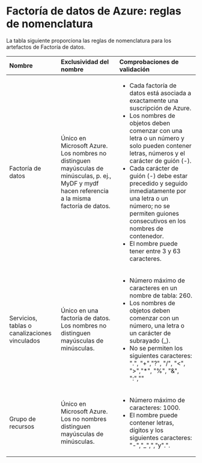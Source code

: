 <properties 
	pageTitle="Factoría de datos: reglas de nomenclatura | Microsoft Azure" 
	description="Describe las reglas de nomenclatura para las entidades de Factoría de datos." 
	services="data-factory" 
	documentationCenter="" 
	authors="spelluru" 
	manager="jhubbard" 
	editor="monicar"/>

<tags 
	ms.service="data-factory" 
	ms.workload="data-services" 
	ms.tgt_pltfrm="na" 
	ms.devlang="na" 
	ms.topic="article" 
	ms.date="01/26/2016" 
	ms.author="spelluru"/>

# Factoría de datos de Azure: reglas de nomenclatura 
La tabla siguiente proporciona las reglas de nomenclatura para los artefactos de Factoría de datos.



Nombre | Exclusividad del nombre | Comprobaciones de validación
:--- | :-------------- | :----------------
Factoría de datos | Único en Microsoft Azure. Los nombres no distinguen mayúsculas de minúsculas, p. ej., MyDF y mydf hacen referencia a la misma factoría de datos. |<ul><li>Cada factoría de datos está asociada a exactamente una suscripción de Azure.</li><li>Los nombres de objetos deben comenzar con una letra o un número y solo pueden contener letras, números y el carácter de guión (-).</li><li>Cada carácter de guión (-) debe estar precedido y seguido inmediatamente por una letra o un número; no se permiten guiones consecutivos en los nombres de contenedor.</li><li>El nombre puede tener entre 3 y 63 caracteres.</li></ul>
Servicios, tablas o canalizaciones vinculados | Único en una factoría de datos. Los nombres no distinguen mayúsculas de minúsculas. | <ul><li>Número máximo de caracteres en un nombre de tabla: 260.</li><li>Los nombres de objetos deben comenzar con un número, una letra o un carácter de subrayado (_).</li><li>No se permiten los siguientes caracteres: ".", "+","?", "/", "<", ">","*", "%", "&", ":","\"</li></ul>
Grupo de recursos | Único en Microsoft Azure. Los no nombres distinguen mayúsculas de minúsculas. | <ul><li>Número máximo de caracteres: 1000.</li><li>El nombre puede contener letras, dígitos y los siguientes caracteres: "-","_",","y".".</li></ul>

<!---HONumber=AcomDC_0128_2016-->